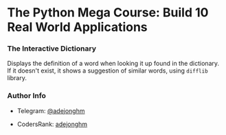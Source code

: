 # The Python Mega Course: Build 10 Real World Applications

### The Interactive Dictionary

Displays the definition of a word when looking it up found in the dictionary. If it doesn't exist, it shows a suggestion of similar words, using `difflib` library.

### Author Info

- Telegram: [@adejonghm](https://t.me/adejonghm)

- CodersRank: [adejonghm](https://profile.codersrank.io/user/adejonghm/)
